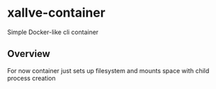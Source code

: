 # xallve-container
Simple Docker-like cli container

## Overview
For now container just sets up filesystem and mounts space with child process creation
